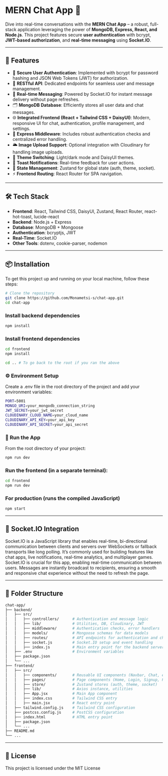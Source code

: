 # MERN Chat App 💬

Dive into real-time conversations with the **MERN Chat App** – a robust, full-stack application leveraging the power of **MongoDB, Express, React, and Node.js**. This project features secure **user authentication** with bcrypt, **JWT-based authorization**, and **real-time messaging** using **Socket.IO**.

---

## 🚀 Features

* 🔐 **Secure User Authentication**: Implemented with bcrypt for password hashing and JSON Web Tokens (JWT) for authorization.
* 🧾 **RESTful API**: Dedicated endpoints for seamless user and message management.
* 💬 **Real-time Messaging**: Powered by Socket.IO for instant message delivery without page refreshes.
* 🗂️ **MongoDB Database**: Efficiently stores all user data and chat messages.
* 🌐 **Integrated Frontend (React + Tailwind CSS + DaisyUI)**: Modern, responsive UI for chat, authentication, profile management, and settings.
* 🧠 **Express Middleware**: Includes robust authentication checks and centralized error handling.
* 🌥️ **Image Upload Support**: Optional integration with Cloudinary for handling image uploads.
* 🎨 **Theme Switching**: Light/dark mode and DaisyUI themes.
* 🔔 **Toast Notifications**: Real-time feedback for user actions.
* 🧩 **State Management**: Zustand for global state (auth, theme, socket).
* ⚡ **Frontend Routing**: React Router for SPA navigation.

---

## 🛠️ Tech Stack

* **Frontend**: React, Tailwind CSS, DaisyUI, Zustand, React Router, react-hot-toast, lucide-react
* **Backend**: Node.js + Express
* **Database**: MongoDB + Mongoose
* **Authentication**: bcryptjs, JWT
* **Real-Time**: Socket.IO
* **Other Tools**: dotenv, cookie-parser, nodemon

---

## 📦 Installation

To get this project up and running on your local machine, follow these steps:

```bash
# Clone the repository
git clone https://github.com/Monametsi-s/chat-app.git
cd chat-app
```

### Install backend dependencies

```bash
npm install
```

### Install frontend dependencies

```bash
cd frontend
npm install
```

```bash
cd .. # To go back to the root if you ran the above
```

### ⚙️ Environment Setup

Create a .env file in the root directory of the project and add your environment variables:

```bash
PORT=5001
MONGO_URI=your_mongodb_connection_string
JWT_SECRET=your_jwt_secret
CLOUDINARY_CLOUD_NAME=your_cloud_name
CLOUDINARY_API_KEY=your_api_key
CLOUDINARY_API_SECRET=your_api_secret
```

### 🧪 Run the App

From the root directory of your project:

```bash
npm run dev
```

### Run the frontend (in a separate terminal):

```bash
cd frontend
npm run dev
```

### For production (runs the compiled JavaScript)

```bash
npm start
```

---

## 📡 Socket.IO Integration

Socket.IO is a JavaScript library that enables real-time, bi-directional communication between clients and servers over WebSockets or fallback transports like long polling. It’s commonly used for building features like chat apps, live notifications, real-time analytics, and multiplayer games.
Socket.IO is crucial for this app, enabling real-time communication between users. Messages are instantly broadcast to recipients, ensuring a smooth and responsive chat experience without the need to refresh the page.

---

## 📁 Folder Structure

```bash
chat-app/
├── backend/
│   ├── src/
│   │   ├── controllers/      # Authentication and message logic
│   │   ├── lib/              # Utilities, DB, Cloudinary, JWT
│   │   ├── middleware/       # Authentication checks, error handlers
│   │   ├── models/           # Mongoose schemas for data models
│   │   ├── routes/           # API endpoints for authentication and chat
│   │   ├── socket.js         # Socket.IO setup and event handling
│   │   ├── index.js          # Main entry point for the backend server
│   ├── .env                  # Environment variables
│   ├── package.json
│   └── ...
├── frontend/
│   ├── src/
│   │   ├── components/       # Reusable UI components (Navbar, Chat, etc.)
│   │   ├── pages/            # Page components (Home, Login, Signup, Profile, Settings)
│   │   ├── store/            # Zustand stores (auth, theme, socket)
│   │   ├── lib/              # Axios instance, utilities
│   │   ├── App.jsx           # Main App component
│   │   ├── index.css         # Tailwind CSS entry
│   │   ├── main.jsx          # React entry point
│   ├── tailwind.config.js    # Tailwind CSS configuration
│   ├── postcss.config.js     # PostCSS configuration
│   ├── index.html            # HTML entry point
│   ├── package.json
│   └── ...
├── README.md
└── ...
```

---

## 📄 License

This project is licensed under the MIT License
